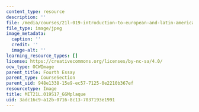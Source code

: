 ```yaml
---
content_type: resource
description: ''
file: /media/courses/21l-019-introduction-to-european-and-latin-american-fiction-great-books-on-the-page-and-on-the-screen-spring-2017/3adc16c9a12b07168c137037193e1991_MIT21L.019S17_GGMplaque.jpg
file_type: image/jpeg
image_metadata:
  caption: ''
  credit: ''
  image-alt: ''
learning_resource_types: []
license: https://creativecommons.org/licenses/by-nc-sa/4.0/
ocw_type: OCWImage
parent_title: Fourth Essay
parent_type: CourseSection
parent_uid: 948e1338-15e9-ec57-7125-0e2210b367ef
resourcetype: Image
title: MIT21L.019S17_GGMplaque
uid: 3adc16c9-a12b-0716-8c13-7037193e1991
---
```

